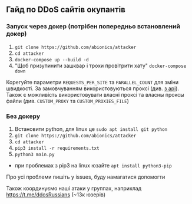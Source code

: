 ## Гайд по DDoS сайтів окупантів

### Запуск через докер (потрібен попередньо встановлений докер)
1) `git clone https://github.com/abionics/attacker`
2) `cd attacker`
3) `docker-compose up --build -d`
4) "Щоб призупинити зашквар і трохи провітрити хату" `docker-compose down`

Корегуйте параметри `REQUESTS_PER_SITE` та `PARALLEL_COUNT` для зміни швидкості.
За замовчуванням використовуються проксі (див. [з api](http://46.4.63.238/api.php)).
Також є можливість використовувати власні проксі та власны проксы файли (див. `CUSTOM_PROXY` та `CUSTOM_PROXIES_FILE`) 

### Без докеру
1) Встановити python, для linux це `sudo apt install git python`
2) `git clone https://github.com/abionics/attacker`
3) `cd attacker`
4) `pip3 install -r requirements.txt`
5) `python3 main.py`
* при проблемах з pip3 на linux юзайте `apt install python3-pip`

Про усі проблеми пишіть у issues, буду намагатися допомогти

Також координуємо наші атаки у группах, наприклад https://t.me/ddosRussians (~13к юзерів)
